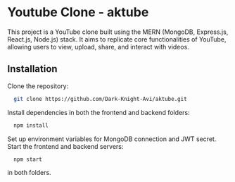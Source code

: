 
# Youtube Clone - aktube

This project is a YouTube clone built using the MERN (MongoDB, Express.js, React.js, Node.js) stack. It aims to replicate core functionalities of YouTube, allowing users to view, upload, share, and interact with videos.


## Installation

Clone the repository:

```bash
  git clone https://github.com/Dark-Knight-Avi/aktube.git
```
Install dependencies in both the frontend and backend folders:

```bash
  npm install
```
Set up environment variables for MongoDB connection and JWT secret.
Start the frontend and backend servers: 

```bash
  npm start
```
in both folders.